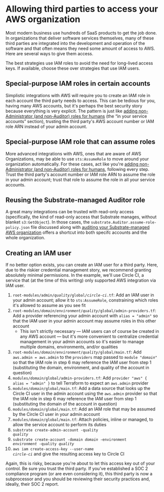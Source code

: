 # Allowing third parties to access your AWS organization

Most modern business use hundreds of SaaS products to get the job done. In organizations that deliver software services themselves, many of these third parties are integrated into the development and operation of the software and that often means they need some amount of access to AWS. Here are several ways to give them access.

The best strategies use IAM roles to avoid the need for long-lived access keys. If available, choose these over strategies that use IAM users.

## Special-purpose IAM roles in certain accounts

Simplistic integrations with AWS will require you to create an IAM role in each account the third party needs to access. This can be tedious for you, having many AWS accounts, but it's perhaps the best security story because everything is very explicit. The pattern is just like [adding non-Administrator (and non-Auditor) roles for humans](../adding-non-administrator-roles-for-humans/) (the &ldquo;in your service accounts&rdquo; section), trusting the third party's AWS account number or IAM role ARN instead of your admin account.

## Special-purpose IAM role that can assume roles

More advanced integrations with AWS, ones that are aware of AWS Organizations, may be able to use `sts:AssumeRole` to move around your organization automatically. For these cases, act like you're [adding non-Administrator (and non-Auditor) roles for humans](../adding-non-administrator-roles-for-humans/), following every step. Trust the third party's account number or IAM role ARN to assume the role in your admin account; trust that role to assume the role in all your service accounts.

## Reusing the Substrate-managed Auditor role

A great many integrations can be trusted with read-only access (specifically, the kind of read-only access that Substrate manages, without blanket `s3:GetObject`). In those cases, the `substrate.Auditor.assume-role-policy.json` file discussed along with [auditing your Substrate-managed AWS organization](../auditing/) offers a shortcut into both specifc accounts and the whole organization.

## Creating an IAM user

If no better option exists, you can create an IAM user for a third party. Here, due to the riskier credential management story, we recommend granting absolutely minimal permissions. In the example, we'll use Circle CI, a service that (at the time of this writing) only supported AWS integration via IAM user.

1. <code>root-modules/admin/<em>quality</em>/global/<em>circle-ci</em>.tf</code>: Add an IAM user in your admin account; allow it to `sts:AssumeRole`, constraining which roles it's allowed to assume as you see fit
2. <code>root-modules/<em>domain</em>/<em>environment</em>/<em>quality</em>/global/admin-providers.tf</code>: Add a provider referencing your admin account with `alias = "admin"` so that the IAM user in your admin account may assume roles in this other account
    - This isn't strictly necessary &mdash; IAM users can of course be created in any AWS account &mdash; but it's more convenient to centralize credential management in your admin accounts so it's easier to manage multiple domains, environments, and/or qualities
3. <code>root-modules/<em>domain</em>/<em>environment</em>/<em>quality</em>/global/main.tf</code>: Add `aws.admin = aws.admin` to the `providers` map passed to <code>module "<em>domain</em>"</code> so that the IAM role in step 6 may reference the IAM user from step 1 (substituting the domain, environment, and quality of the account in question)
4. <code>modules/<em>domain</em>/global/admin-providers.tf</code>: Add `provider "aws" { alias = "admin" }` to tell Terraform to expect an `aws.admin` provider
5. <code>modules/<em>domain</em>/global/main.tf</code>: Add a data source that looks up the Circle CI user in the admin account using the `aws.admin` provider so that the IAM role in step 6 may reference the IAM user from step 1 (substituting the domain of the account in question)
6. <code>modules/<em>domain</em>/global/main.tf</code>: Add an IAM role that may be assumed by the Circle CI user in your admin account
7. <code>modules/<em>domain</em>/global/main.tf</code>: Attach policies, inline or managed, to allow the service account to perform its duties
8. <code>substrate create-admin-account -quality <em>quality</em></code>
9. <code>substrate create-account -domain <em>domain</em> -environment <em>environment</em> -quality <em>quality</em></code>
10. <code>aws iam create-access-key --user-name <em>circle-ci</em></code> and give the resulting access key to Circle CI

Again, this is risky, because you're about to let this access key out of your control. Be sure you trust the third party. If you've established a SOC 2 compliance program (or are even considering it), this third party is now a subprocessor and you should be reviewing their security practices and, ideally, their SOC 2 report.
